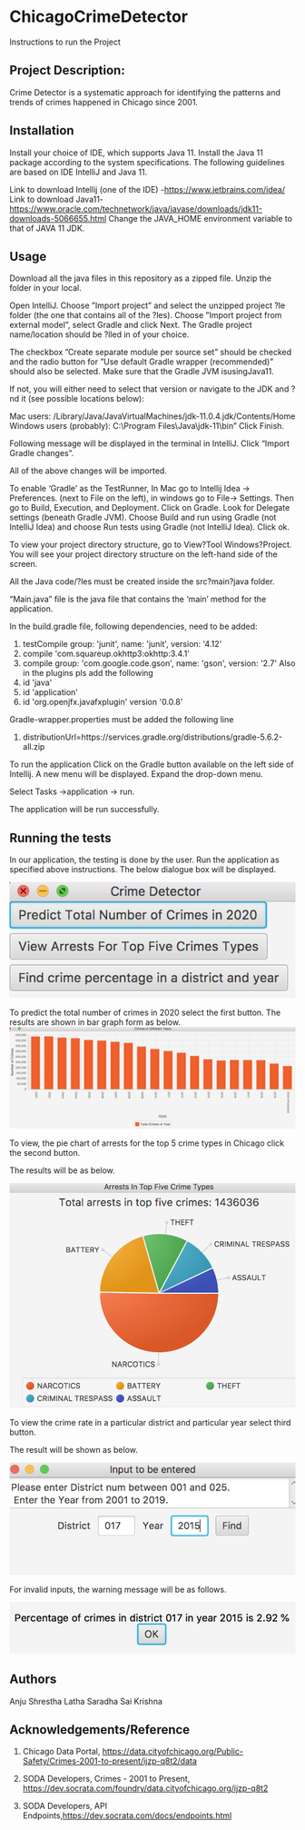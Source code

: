 # ChicagoCrimeDetector

Instructions to run the Project

## Project Description: 
Crime Detector is a systematic approach for identifying the patterns and trends of crimes happened in Chicago since 2001.

## Installation
Install your choice of IDE, which supports Java 11. Install the Java 11 package according to the system specifications. The following guidelines are based on IDE IntelliJ and Java 11.

Link to download Intellij (one of the IDE) -https://www.jetbrains.com/idea/
Link to download Java11- https://www.oracle.com/technetwork/java/javase/downloads/jdk11-downloads-5066655.html
Change the JAVA_HOME environment variable to that of JAVA 11 JDK.

## Usage
Download all the java files in this repository as a zipped file. Unzip the folder in your local.

Open IntelliJ. Choose ”Import project” and select the unzipped project ?le folder (the one that contains all of the ?les). 
Choose ”Import project from external model”, select Gradle and click Next. 
The Gradle project name/location should be ?lled in of your choice.

The checkbox ”Create separate module per source set” should be checked and the radio button for ”Use default Gradle wrapper (recommended)” should also be selected. Make sure that the Gradle JVM isusingJava11. 

If not, you will either need to select that version or navigate to the JDK and ?nd it (see possible locations below): 

Mac users: /Library/Java/JavaVirtualMachines/jdk-11.0.4.jdk/Contents/Home Windows users (probably): C:\Program Files\Java\jdk-11\bin” 
Click Finish.

Following message will be displayed in the terminal in IntelliJ. Click “Import Gradle changes”. 

All of the above changes will be imported.

To enable ‘Gradle’ as the TestRunner, In Mac go to Intellij Idea -> Preferences. (next to File on the left), in windows go to File-> Settings. Then go to Build, Execution, and Deployment. Click on Gradle. Look for Delegate settings (beneath Gradle JVM). Choose Build and run using Gradle (not IntelliJ Idea) and choose Run tests using Gradle (not IntelliJ Idea). Click ok. 

To view your project directory structure, go to View?Tool Windows?Project. You will see your project directory structure on the left-hand side of the screen.

 All the Java code/?les must be created inside the src?main?java folder.

“Main.java” file is the java file that contains the ‘main’ method for the application.

In the build.gradle file, following dependencies, need to be added:
1. testCompile group: 'junit', name: 'junit', version: '4.12'
2. compile 'com.squareup.okhttp3:okhttp:3.4.1'
3. compile group: 'com.google.code.gson', name: 'gson', version: '2.7'
Also in the plugins pls add the following
4. id 'java'
5. id 'application'
6. id 'org.openjfx.javafxplugin' version '0.0.8'

Gradle-wrapper.properties must be added the following line
1. distributionUrl=https\://services.gradle.org/distributions/gradle-5.6.2-all.zip

To run the application Click on the Gradle button available on the left side of Intellij. A new menu will be displayed. Expand the drop-down menu.

Select
Tasks ->application -> run.

The application will be run successfully.

## Running the tests

In our application, the testing is done by the user.
Run the application as specified above instructions.
The below dialogue box will be displayed.


![Test Image 1](Menu.png)

To predict the total number of crimes in 2020 select the first button.
The results are shown in bar graph form as below.
![Test Image 2](Prediction_2020.png)

To view, the pie chart of arrests for the top 5 crime types in Chicago click the second button.

The results will be as below.

![Test Image 3](Graph.png)

To view the crime rate in a particular district and particular year select third button.


The result will be shown as below.

![Test Image 4](Input_Entry.png)

For invalid inputs, the warning message will be as follows.

![Test Image 5](Input_Entry_Result.png)

## Authors

Anju Shrestha
Latha Saradha
Sai Krishna

## Acknowledgements/Reference
1.  Chicago Data Portal,
       https://data.cityofchicago.org/Public-Safety/Crimes-2001-to-present/ijzp-q8t2/data
       
2.  SODA Developers, Crimes - 2001 to Present, https://dev.socrata.com/foundry/data.cityofchicago.org/ijzp-q8t2

3. SODA Developers, API Endpoints,https://dev.socrata.com/docs/endpoints.html 




